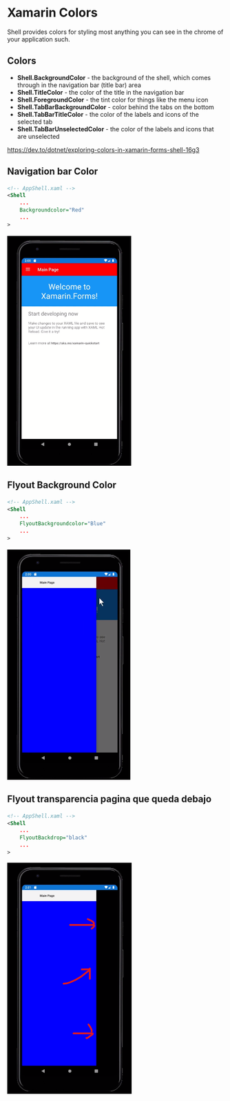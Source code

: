 # Xamarin Colors

Shell provides colors for styling most anything you can see in the chrome of your application such.

## Colors

- **Shell.BackgroundColor** - the background of the shell, which comes through in the navigation bar (title bar) area
- **Shell.TitleColor** - the color of the title in the navigation bar
- **Shell.ForegroundColor** - the tint color for things like the menu icon
- **Shell.TabBarBackgroundColor** - color behind the tabs on the bottom
- **Shell.TabBarTitleColor** - the color of the labels and icons of the selected tab
- **Shell.TabBarUnselectedColor** - the color of the labels and icons that are unselected

<https://dev.to/dotnet/exploring-colors-in-xamarin-forms-shell-16g3>

## Navigation bar Color

```xml
<!-- AppShell.xaml -->
<Shell 
    ...
    Backgroundcolor="Red"
    ...
>
```

<img src="resources/1.png">

## Flyout Background Color

```xml
<!-- AppShell.xaml -->
<Shell 
    ...
    FlyoutBackgroundcolor="Blue"
    ...
>
```

<img src="resources/2.png">

## Flyout transparencia pagina que queda debajo

```xml
<!-- AppShell.xaml -->
<Shell 
    ...
    FlyoutBackdrop="black"
    ...
>
```

<img src="resources/3.png">
